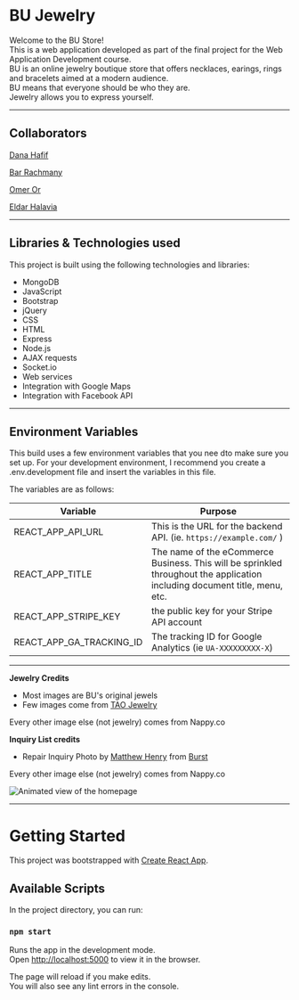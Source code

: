 # BU Jewelry

<p>
Welcome to the BU Store! <br>
This is a web application developed as part of the final project for the Web Application Development course. <br>
BU is an online jewelry boutique store that offers necklaces, earings, rings and bracelets aimed at a modern audience. <br>
BU means that everyone should be who they are. <br>
Jewelry allows you to express yourself.
</p>



---

## Collaborators
[Dana Hafif](https://github.com/DanaHa-24)

[Bar Rachmany](https://github.com/barrachmany)

[Omer Or](https://github.com/OmerOr1)

[Eldar Halavia](https://github.com/EldarHalavia)

---

## Libraries & Technologies used

This project is built using the following technologies and libraries:

* MongoDB
* JavaScript
* Bootstrap
* jQuery
* CSS
* HTML
* Express
* Node.js
* AJAX requests
* Socket.io
* Web services
* Integration with Google Maps
* Integration with Facebook API

---

## Environment Variables
<p>
This build uses a few environment variables that you nee dto make sure you set up. For your development environment, I recommend you create a .env.development file and insert the variables in this file.

The variables are as follows:

| **Variable**   | **Purpose** |
|----------------|-------------|
| REACT_APP_API_URL | This is the URL for the backend API. (ie. `https://example.com/` )     |
| REACT_APP_TITLE        | The name of the eCommerce Business. This will be sprinkled throughout the application including document title, menu, etc.      |
| REACT_APP_STRIPE_KEY          | the public key for your Stripe API account     |
| REACT_APP_GA_TRACKING_ID          | The tracking ID for Google Analytics (ie `UA-XXXXXXXXX-X`)     |

---

**Jewelry Credits**

* Most images are BU's original jewels
* Few images come from [TAO Jewelry](https://shoptaostyle.com/)


Every other image else (not jewelry)  comes from Nappy.co

**Inquiry List credits**

* Repair Inquiry Photo by <a href="https://burst.shopify.com/@matthew_henry?utm_campaign=photo_credit&amp;utm_content=Browse+Free+HD+Images+of+Using+a+Rotary+Tool+On+Jewelry&amp;utm_medium=referral&amp;utm_source=credit">Matthew Henry</a> from <a href="https://burst.shopify.com/tools?utm_campaign=photo_credit&amp;utm_content=Browse+Free+HD+Images+of+Using+a+Rotary+Tool+On+Jewelry&amp;utm_medium=referral&amp;utm_source=credit">Burst</a>

Every other image else (not jewelry)  comes from Nappy.co


<img src='./screenshots/jewelry_3.gif' alt="Animated view of the homepage">

---

# Getting Started

This project was bootstrapped with [Create React App](https://github.com/facebook/create-react-app).

## Available Scripts

In the project directory, you can run:

### `npm start`

Runs the app in the development mode.\
Open [http://localhost:5000](http://localhost:5000) to view it in the browser.

The page will reload if you make edits.\
You will also see any lint errors in the console.

